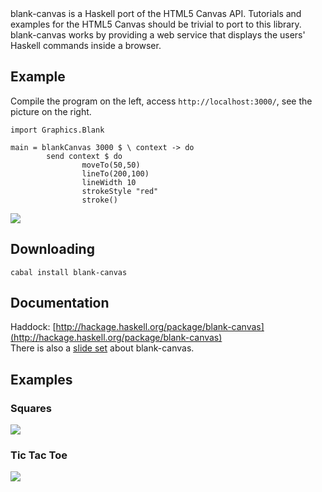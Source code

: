 <div class="teaser">
blank-canvas is a Haskell port of the HTML5 Canvas API. Tutorials and
examples for the HTML5 Canvas should be trivial to port to this library.
blank-canvas works by providing a web service that displays the users'
Haskell commands inside a browser.
</div>

Example
-------

Compile the program on the left, access `http://localhost:3000/`, see
the picture on the right.

~~~~ {width="50%"}
import Graphics.Blank

main = blankCanvas 3000 $ \ context -> do
        send context $ do
                moveTo(50,50)
                lineTo(200,100)
                lineWidth 10
                strokeStyle "red"
                stroke()
~~~~

![](http://ittc.ku.edu/csdl/fpg/sites/default/files/red-line.png)

Downloading
-----------

    cabal install blank-canvas

Documentation
-------------

Haddock:
[http://hackage.haskell.org/package/blank-canvas](http://hackage.haskell.org/package/blank-canvas)
\
 There is also a [slide
set](http://ittc.ku.edu/csdl/fpg/sites/default/files/class17.pdf) about
blank-canvas.

Examples
--------

### Squares

![](http://ittc.ku.edu/csdl/fpg/sites/default/files/squares.png)

### Tic Tac Toe

![](http://ittc.ku.edu/csdl/fpg/sites/default/files/xox.png)
